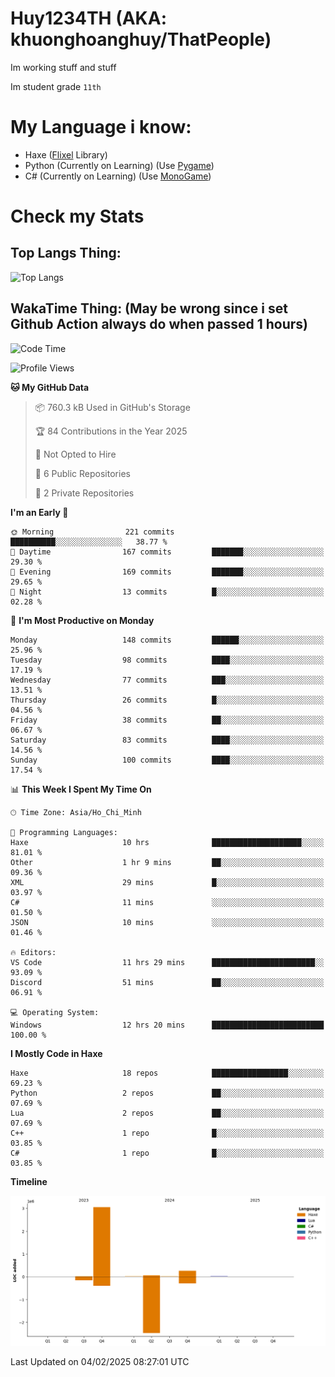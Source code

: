 # Huy1234TH (AKA: khuonghoanghuy/ThatPeople)
Im working stuff and stuff

Im student grade `11th`

# My Language i know:
- Haxe ([Flixel](http://haxeflixel.com/) Library)
- Python (Currently on Learning) (Use [Pygame](https://www.pygame.org/news))
- C# (Currently on Learning) (Use [MonoGame](https://monogame.net/))

# Check my Stats
## Top Langs Thing:
![Top Langs](https://github-readme-stats.vercel.app/api/top-langs/?username=khuonghoanghuy&hide_progress=false)

## WakaTime Thing: (May be wrong since i set Github Action always do when passed 1 hours)
<!--START_SECTION:waka-->
![Code Time](http://img.shields.io/badge/Code%20Time-13%20hrs%2041%20mins-blue)

![Profile Views](http://img.shields.io/badge/Profile%20Views-249-blue)

**🐱 My GitHub Data** 

> 📦 760.3 kB Used in GitHub's Storage 
 > 
> 🏆 84 Contributions in the Year 2025
 > 
> 🚫 Not Opted to Hire
 > 
> 📜 6 Public Repositories 
 > 
> 🔑 2 Private Repositories 
 > 
**I'm an Early 🐤** 

```text
🌞 Morning                221 commits         ██████████░░░░░░░░░░░░░░░   38.77 % 
🌆 Daytime                167 commits         ███████░░░░░░░░░░░░░░░░░░   29.30 % 
🌃 Evening                169 commits         ███████░░░░░░░░░░░░░░░░░░   29.65 % 
🌙 Night                  13 commits          █░░░░░░░░░░░░░░░░░░░░░░░░   02.28 % 
```
📅 **I'm Most Productive on Monday** 

```text
Monday                   148 commits         ██████░░░░░░░░░░░░░░░░░░░   25.96 % 
Tuesday                  98 commits          ████░░░░░░░░░░░░░░░░░░░░░   17.19 % 
Wednesday                77 commits          ███░░░░░░░░░░░░░░░░░░░░░░   13.51 % 
Thursday                 26 commits          █░░░░░░░░░░░░░░░░░░░░░░░░   04.56 % 
Friday                   38 commits          ██░░░░░░░░░░░░░░░░░░░░░░░   06.67 % 
Saturday                 83 commits          ████░░░░░░░░░░░░░░░░░░░░░   14.56 % 
Sunday                   100 commits         ████░░░░░░░░░░░░░░░░░░░░░   17.54 % 
```


📊 **This Week I Spent My Time On** 

```text
🕑︎ Time Zone: Asia/Ho_Chi_Minh

💬 Programming Languages: 
Haxe                     10 hrs              ████████████████████░░░░░   81.01 % 
Other                    1 hr 9 mins         ██░░░░░░░░░░░░░░░░░░░░░░░   09.36 % 
XML                      29 mins             █░░░░░░░░░░░░░░░░░░░░░░░░   03.97 % 
C#                       11 mins             ░░░░░░░░░░░░░░░░░░░░░░░░░   01.50 % 
JSON                     10 mins             ░░░░░░░░░░░░░░░░░░░░░░░░░   01.46 % 

🔥 Editors: 
VS Code                  11 hrs 29 mins      ███████████████████████░░   93.09 % 
Discord                  51 mins             ██░░░░░░░░░░░░░░░░░░░░░░░   06.91 % 

💻 Operating System: 
Windows                  12 hrs 20 mins      █████████████████████████   100.00 % 
```

**I Mostly Code in Haxe** 

```text
Haxe                     18 repos            █████████████████░░░░░░░░   69.23 % 
Python                   2 repos             ██░░░░░░░░░░░░░░░░░░░░░░░   07.69 % 
Lua                      2 repos             ██░░░░░░░░░░░░░░░░░░░░░░░   07.69 % 
C++                      1 repo              █░░░░░░░░░░░░░░░░░░░░░░░░   03.85 % 
C#                       1 repo              █░░░░░░░░░░░░░░░░░░░░░░░░   03.85 % 
```



**Timeline**

![Lines of Code chart](https://raw.githubusercontent.com/khuonghoanghuy/khuonghoanghuy/main/assets/bar_graph.png)


 Last Updated on 04/02/2025 08:27:01 UTC
<!--END_SECTION:waka-->
